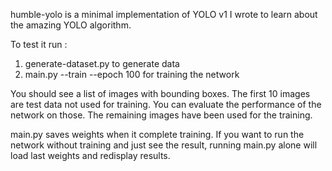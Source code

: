 humble-yolo is a minimal implementation of YOLO v1 I wrote to learn about the amazing YOLO algorithm.

To test it run :

1. generate-dataset.py to generate data
2. main.py --train --epoch 100 for training the network

You should see a list of images with bounding boxes. The first 10 images are test data not used for training. You can evaluate the performance of the network on those. The remaining images have been used for the training.

main.py saves weights when it complete training. If you want to run the network without training and just see the result, running main.py alone will load last weights and redisplay results.
